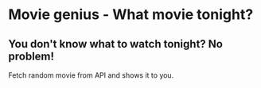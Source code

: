 # Movie genius - What movie tonight?

## You don't know what to watch tonight? No problem!

Fetch random movie from API and shows it to you.
